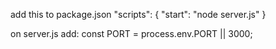 add this to package.json
"scripts": {
    "start": "node server.js"
}

on server.js add:
const PORT = process.env.PORT || 3000;


